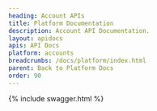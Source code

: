 ```yaml
---
heading: Account APIs
title: Platform Documentation
description: Account API Documentation.
layout: apidocs
apis: API Docs
platform: accounts
breadcrumbs: /docs/platform/index.html
parent: Back to Platform Docs
order: 90
---
```


{% include swagger.html %}
